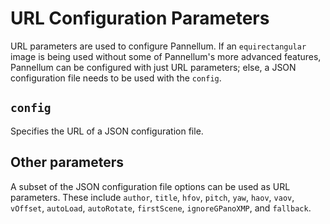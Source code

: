 # URL Configuration Parameters

URL parameters are used to configure Pannellum. If an `equirectangular` image
is being used without some of Pannellum's more advanced features, Pannellum can
be configured with just URL parameters; else, a JSON configuration file needs
to be used with the `config`.


## `config`

Specifies the URL of a JSON configuration file.


## Other parameters

A subset of the JSON configuration file options can be used as URL parameters.
These include `author`, `title`, `hfov`, `pitch`, `yaw`, `haov`, `vaov`,
`vOffset`, `autoLoad`, `autoRotate`, `firstScene`, `ignoreGPanoXMP`, and
`fallback`.
